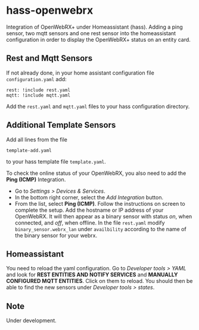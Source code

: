 # hass-openwebrx
Integration of OpenWebRX+ under Homeassistant (hass).
Adding a ping sensor, two mqtt sensors and one rest sensor into the homeassistant configuration 
in order to display the OpenWebRX+ status on an entity card.

## Rest and Mqtt Sensors

If not already done, in your home assistant configuration file `configuration.yaml` add:
```
rest: !include rest.yaml
mqtt: !include mqtt.yaml
```
Add the `rest.yaml` and `mqtt.yaml` files to your hass configuration directory.

## Additional Template Sensors

Add all lines from the file
```
template-add.yaml
```
to your hass template file `template.yaml`.

To check the online status of your OpenWebRX, you also need to add the **Ping (ICMP)** Integration. 
* Go to *Settings > Devices & Services*. 
* In the bottom right corner, select the *Add Integration* button.
* From the list, select **Ping (ICMP)**.
Follow the instructions on screen to complete the setup. Add the hostname or IP address of your OpenWebRX. 
It will then appear as a binary sensor with status *on*, when connected, and *off*, when offline.
In the file `rest.yaml` modify `binary_sensor.webrx_lan` under `availbility` 
according to the name of the binary sensor for your webrx.
## Homeassistant
You need to reload the yaml configuration. Go to *Developer tools > YAML* and look for **REST ENTITIES AND NOTIFY SERVICES** 
and **MANUALLY CONFIGURED MQTT ENTITIES**. Click on them to reload. You should then be able to find the new sensors 
under *Developer tools > states*.
## Note
Under development.
